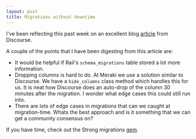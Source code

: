 ```yaml
---
layout: post
title: Migrations without downtime
---
```


I've been reflecting this past week on an excellent blog [article](https://samsaffron.com/archive/2018/03/22/managing-db-schema-changes-without-downtime) from Discourse.

A couple of the points that I have been digesting from this article are:
- It would be helpful if Rail's `schema_migrations` table stored a lot more information.
- Dropping columns is hard to do. At Meraki we use a solution similar to Discourse.
  We have a `hide_columns` class method which handles this for us. It is neat how
  Discourse does an auto-drop of the column 30 minutes after the migration. I wonder
  what edge cases this could still run into.
- There are lots of edge cases in migrations that can we caught at migration-time. Whats
  the best approach and is it something that we can get a community consensus on?

If you have time, check out the Strong migrations [gem](https://github.com/ankane/strong_migrations).

